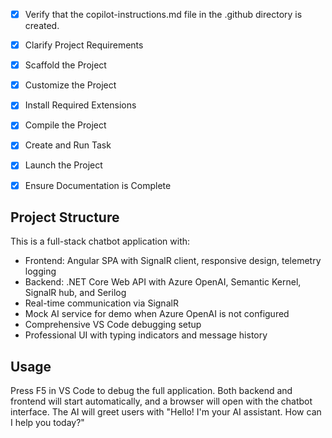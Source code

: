 <!-- Use this file to provide workspace-specific custom instructions to Copilot. For more details, visit https://code.visualstudio.com/docs/copilot/copilot-customization#_use-a-githubcopilotinstructionsmd-file -->
- [x] Verify that the copilot-instructions.md file in the .github directory is created.

- [x] Clarify Project Requirements
	<!-- Requirements are clear: Angular SPA frontend with .NET Core Web API backend for chatbot using Azure OpenAI, Semantic Kernel, and SignalR with telemetry logging -->

- [x] Scaffold the Project
	<!-- Created Angular frontend and .NET Core backend project structure manually -->

- [x] Customize the Project
	<!-- Implemented chatbot functionality with SignalR, Azure OpenAI, and Semantic Kernel -->

- [x] Install Required Extensions
	<!-- No specific extensions required - standard Angular and .NET development extensions recommended -->

- [x] Compile the Project
	<!-- Both frontend and backend projects build successfully -->

- [x] Create and Run Task
	<!-- Created VS Code tasks to run both frontend and backend simultaneously -->

- [x] Launch the Project
	<!-- Set up debugging configuration to launch both projects with F5 -->

- [x] Ensure Documentation is Complete
	<!-- Created comprehensive README.md with setup instructions -->

## Project Structure
This is a full-stack chatbot application with:
- Frontend: Angular SPA with SignalR client, responsive design, telemetry logging
- Backend: .NET Core Web API with Azure OpenAI, Semantic Kernel, SignalR hub, and Serilog
- Real-time communication via SignalR
- Mock AI service for demo when Azure OpenAI is not configured
- Comprehensive VS Code debugging setup
- Professional UI with typing indicators and message history

## Usage
Press F5 in VS Code to debug the full application. Both backend and frontend will start automatically, and a browser will open with the chatbot interface. The AI will greet users with "Hello! I'm your AI assistant. How can I help you today?"
